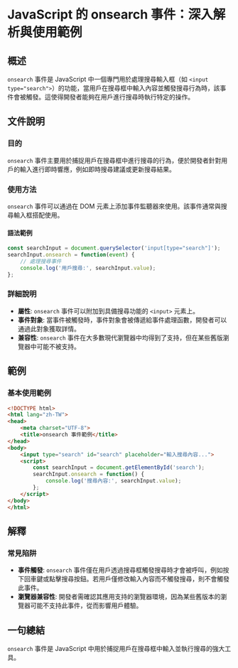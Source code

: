 <!--
Meta Description: # JavaScript 的 onsearch 事件：深入解析與使用範例 ## 概述 `onsearch` 事件是 JavaScript 中一個專門用於處理搜尋輸入框（如 `<input type="search">`）的功能，當用戶在搜尋框中輸入內容並觸發搜尋行為時，該事件會被觸發。這使得開發者能...
Meta Keywords: onsearch, searchinput, search, javascript, input
-->

# JavaScript 的 onsearch 事件：深入解析與使用範例

## 概述
`onsearch` 事件是 JavaScript 中一個專門用於處理搜尋輸入框（如 `<input type="search">`）的功能，當用戶在搜尋框中輸入內容並觸發搜尋行為時，該事件會被觸發。這使得開發者能夠在用戶進行搜尋時執行特定的操作。

## 文件說明
### 目的
`onsearch` 事件主要用於捕捉用戶在搜尋框中進行搜尋的行為，便於開發者針對用戶的輸入進行即時響應，例如即時搜尋建議或更新搜尋結果。

### 使用方法
`onsearch` 事件可以通過在 DOM 元素上添加事件監聽器來使用。該事件通常與搜尋輸入框搭配使用。

#### 語法範例
```javascript
const searchInput = document.querySelector('input[type="search"]');
searchInput.onsearch = function(event) {
    // 處理搜尋事件
    console.log('用戶搜尋:', searchInput.value);
};
```

### 詳細說明
- **屬性**: `onsearch` 事件可以附加到具備搜尋功能的 `<input>` 元素上。
- **事件對象**: 當事件被觸發時，事件對象會被傳遞給事件處理函數，開發者可以通過此對象獲取詳情。
- **兼容性**: `onsearch` 事件在大多數現代瀏覽器中均得到了支持，但在某些舊版瀏覽器中可能不被支持。

## 範例
### 基本使用範例
```html
<!DOCTYPE html>
<html lang="zh-TW">
<head>
    <meta charset="UTF-8">
    <title>onsearch 事件範例</title>
</head>
<body>
    <input type="search" id="search" placeholder="輸入搜尋內容...">
    <script>
        const searchInput = document.getElementById('search');
        searchInput.onsearch = function() {
            console.log('搜尋內容:', searchInput.value);
        };
    </script>
</body>
</html>
```

## 解釋
### 常見陷阱
- **事件觸發**: `onsearch` 事件僅在用戶透過搜尋框觸發搜尋時才會被呼叫，例如按下回車鍵或點擊搜尋按鈕。若用戶僅修改輸入內容而不觸發搜尋，則不會觸發此事件。
- **瀏覽器兼容性**: 開發者需確認其應用支持的瀏覽器環境，因為某些舊版本的瀏覽器可能不支持此事件，從而影響用戶體驗。

## 一句總結
`onsearch` 事件是 JavaScript 中用於捕捉用戶在搜尋框中輸入並執行搜尋的強大工具。